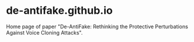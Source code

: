 # de-antifake.github.io
Home page of paper "De-AntiFake: Rethinking the Protective Perturbations Against Voice Cloning Attacks".
